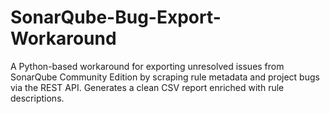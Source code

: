# SonarQube-Bug-Export-Workaround
A Python-based workaround for exporting unresolved issues from SonarQube Community Edition by scraping rule metadata and project bugs via the REST API. Generates a clean CSV report enriched with rule descriptions.
